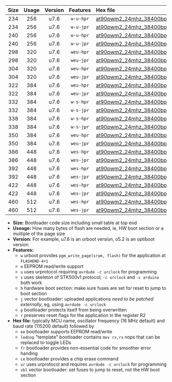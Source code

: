 |Size|Usage|Version|Features|Hex file|
|:-:|:-:|:-:|:-:|:--|
|234|256|u7.6|`w-u-hpr`|[at90pwm2_24mhz_38400bps_ur.hex](https://raw.githubusercontent.com/stefanrueger/urboot/main/at90pwm2_24mhz_38400bps_ur.hex)|
|234|256|u7.6|`w-u-jpr`|[at90pwm2_24mhz_38400bps_ur_vbl.hex](https://raw.githubusercontent.com/stefanrueger/urboot/main/at90pwm2_24mhz_38400bps_ur_vbl.hex)|
|240|256|u7.6|`w-u-hpr`|[at90pwm2_24mhz_38400bps_lednop_ur.hex](https://raw.githubusercontent.com/stefanrueger/urboot/main/at90pwm2_24mhz_38400bps_lednop_ur.hex)|
|240|256|u7.6|`w-u-jpr`|[at90pwm2_24mhz_38400bps_lednop_ur_vbl.hex](https://raw.githubusercontent.com/stefanrueger/urboot/main/at90pwm2_24mhz_38400bps_lednop_ur_vbl.hex)|
|298|320|u7.6|`weu-hpr`|[at90pwm2_24mhz_38400bps_ee_ur.hex](https://raw.githubusercontent.com/stefanrueger/urboot/main/at90pwm2_24mhz_38400bps_ee_ur.hex)|
|298|320|u7.6|`weu-jpr`|[at90pwm2_24mhz_38400bps_ee_ur_vbl.hex](https://raw.githubusercontent.com/stefanrueger/urboot/main/at90pwm2_24mhz_38400bps_ee_ur_vbl.hex)|
|304|320|u7.6|`weu-hpr`|[at90pwm2_24mhz_38400bps_ee_lednop_ur.hex](https://raw.githubusercontent.com/stefanrueger/urboot/main/at90pwm2_24mhz_38400bps_ee_lednop_ur.hex)|
|304|320|u7.6|`weu-jpr`|[at90pwm2_24mhz_38400bps_ee_lednop_ur_vbl.hex](https://raw.githubusercontent.com/stefanrueger/urboot/main/at90pwm2_24mhz_38400bps_ee_lednop_ur_vbl.hex)|
|322|384|u7.6|`weu-hpr`|[at90pwm2_24mhz_38400bps_ee_lednop_fr_ur.hex](https://raw.githubusercontent.com/stefanrueger/urboot/main/at90pwm2_24mhz_38400bps_ee_lednop_fr_ur.hex)|
|322|384|u7.6|`weu-jpr`|[at90pwm2_24mhz_38400bps_ee_lednop_fr_ur_vbl.hex](https://raw.githubusercontent.com/stefanrueger/urboot/main/at90pwm2_24mhz_38400bps_ee_lednop_fr_ur_vbl.hex)|
|332|384|u7.6|`w-s-hpr`|[at90pwm2_24mhz_38400bps.hex](https://raw.githubusercontent.com/stefanrueger/urboot/main/at90pwm2_24mhz_38400bps.hex)|
|332|384|u7.6|`w-s-jpr`|[at90pwm2_24mhz_38400bps_vbl.hex](https://raw.githubusercontent.com/stefanrueger/urboot/main/at90pwm2_24mhz_38400bps_vbl.hex)|
|338|384|u7.6|`w-s-hpr`|[at90pwm2_24mhz_38400bps_lednop.hex](https://raw.githubusercontent.com/stefanrueger/urboot/main/at90pwm2_24mhz_38400bps_lednop.hex)|
|338|384|u7.6|`w-s-jpr`|[at90pwm2_24mhz_38400bps_lednop_vbl.hex](https://raw.githubusercontent.com/stefanrueger/urboot/main/at90pwm2_24mhz_38400bps_lednop_vbl.hex)|
|350|384|u7.6|`weu-hpr`|[at90pwm2_24mhz_38400bps_ee_lednop_fr_ce_ur.hex](https://raw.githubusercontent.com/stefanrueger/urboot/main/at90pwm2_24mhz_38400bps_ee_lednop_fr_ce_ur.hex)|
|350|384|u7.6|`weu-jpr`|[at90pwm2_24mhz_38400bps_ee_lednop_fr_ce_ur_vbl.hex](https://raw.githubusercontent.com/stefanrueger/urboot/main/at90pwm2_24mhz_38400bps_ee_lednop_fr_ce_ur_vbl.hex)|
|386|448|u7.6|`wes-hpr`|[at90pwm2_24mhz_38400bps_ee.hex](https://raw.githubusercontent.com/stefanrueger/urboot/main/at90pwm2_24mhz_38400bps_ee.hex)|
|386|448|u7.6|`wes-jpr`|[at90pwm2_24mhz_38400bps_ee_vbl.hex](https://raw.githubusercontent.com/stefanrueger/urboot/main/at90pwm2_24mhz_38400bps_ee_vbl.hex)|
|392|448|u7.6|`wes-hpr`|[at90pwm2_24mhz_38400bps_ee_lednop.hex](https://raw.githubusercontent.com/stefanrueger/urboot/main/at90pwm2_24mhz_38400bps_ee_lednop.hex)|
|392|448|u7.6|`wes-jpr`|[at90pwm2_24mhz_38400bps_ee_lednop_vbl.hex](https://raw.githubusercontent.com/stefanrueger/urboot/main/at90pwm2_24mhz_38400bps_ee_lednop_vbl.hex)|
|422|448|u7.6|`wes-hpr`|[at90pwm2_24mhz_38400bps_ee_lednop_fr.hex](https://raw.githubusercontent.com/stefanrueger/urboot/main/at90pwm2_24mhz_38400bps_ee_lednop_fr.hex)|
|422|448|u7.6|`wes-jpr`|[at90pwm2_24mhz_38400bps_ee_lednop_fr_vbl.hex](https://raw.githubusercontent.com/stefanrueger/urboot/main/at90pwm2_24mhz_38400bps_ee_lednop_fr_vbl.hex)|
|460|512|u7.6|`wes-hpr`|[at90pwm2_24mhz_38400bps_ee_lednop_fr_ce.hex](https://raw.githubusercontent.com/stefanrueger/urboot/main/at90pwm2_24mhz_38400bps_ee_lednop_fr_ce.hex)|
|460|512|u7.6|`wes-jpr`|[at90pwm2_24mhz_38400bps_ee_lednop_fr_ce_vbl.hex](https://raw.githubusercontent.com/stefanrueger/urboot/main/at90pwm2_24mhz_38400bps_ee_lednop_fr_ce_vbl.hex)|

- **Size:** Bootloader code size including small table at top end
- **Useage:** How many bytes of flash are needed, ie, HW boot section or a multiple of the page size
- **Version:** For example, u7.6 is an urboot version, o5.2 is an optiboot version
- **Features:**
  + `w` urboot provides `pgm_write_page(sram, flash)` for the application at `FLASHEND-4+1`
  + `e` EEPROM read/write support
  + `u` uses urprotocol requiring `avrdude -c urclock` for programming
  + `s` uses skeleton of STK500v1 protocol; `-c urclock` and `-c arduino` both work
  + `h` hardware boot section: make sure fuses are set for reset to jump to boot section
  + `j` vector bootloader: uploaded applications *need to be patched externally*, eg, using `avrdude -c urclock`
  + `p` bootloader protects itself from being overwritten
  + `r` preserves reset flags for the application in the register R2
- **Hex file:** typically MCU name, oscillator frequency (16 MHz default) and baud rate (115200 default) followed by
  + `ee` bootloader supports EEPROM read/write
  + `lednop` "template" bootloader contains `mov rx,rx` nops that can be replaced to toggle LEDs
  + `fr` bootloader provides non-essential code for smoother error handing
  + `ce` bootloader provides a chip erase command
  + `ur` uses urprotocol and requires `avrdude -c urclock` for programming
  + `vbl` vector bootloader: set fuses to jump to reset, not the HW boot section

